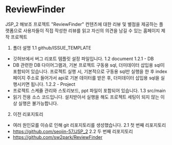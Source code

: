 # ReviewFinder
JSP_2 해보조 프로젝트 "ReviewFinder"
컨텐츠에 대한 리뷰 및 별점을 제공하는 플랫폼으로 사용자들이 직접 작성한 리뷰를 읽고 자신의 의견을 남길 수 있는 홈페이지 제작 프로젝트

1. 폴더 설명
1.1 github/ISSUE_TEMPLATE
- 깃허브에서 버그 리포트 템플릿 설정 파일입니다.
1.2 document
1.2.1 - DB
- DB 관련한 DB 다이어그램과, 기본 프로젝트 구동용 sql, 더미데이터 삽입용 sql이 포함되어 있습니다. 프로젝트 실행 시, 기본적으로 구동용 sql만 실행을 한 후 index페이지 주소로 들어가서 api로 기본 데이터를 받은 후, 더미데이터 삽입용 sql을 실행시키면 됩니다.
1.2.2 - Project
- 프로젝트 스케쥴 관리와 스토리보드, ppt 파일이 포함되어 있습니다.
1.3 src/main
- 읽기 전용 소스 코드입니다. 설치받아서 실행을 해도 프로젝트 세팅이 되지 않는 이상 실행은 불가능합니다.
2. 이전 리포지토리
- 여러 원인모를 이슈로 인해 git 리포지토리를 생성했습니다. 
2.1 첫 번째 리포지토리
- https://github.com/seojin-57/JSP_2
2.2 두 번째 리포지토리
- https://github.com/sw2park/ReviewFinder
